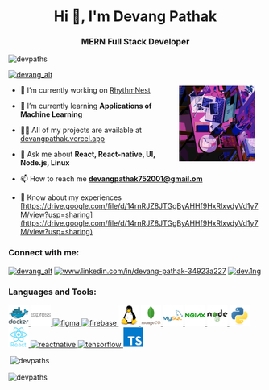 



<h1 align="center">Hi 👋, I'm Devang Pathak</h1>
<h3 align="center">MERN Full Stack Developer</h3>

<p align="left"> <img src="https://komarev.com/ghpvc/?username=devpaths&label=Profile%20views&color=0e75b6&style=flat" alt="devpaths" /> </p>

<p align="left"> <a href="https://twitter.com/devang_alt" target="blank"><img src="https://img.shields.io/twitter/follow/devang_alt?logo=twitter&style=for-the-badge" alt="devang_alt" /></a> </p> 


<div>
  <img 
    src="https://raw.githubusercontent.com/devpaths/devpaths/main/212750996-938b257b-266c-45a7-9af7-655341c0f58b.gif" 
    alt="gif" 
    style="float: right; width: 150px; margin-right: 15px;" 
  />

- 🔭 I’m currently working on [RhythmNest](https://github.com/devpaths/RhythmNest)

- 🌱 I’m currently learning **Applications of Machine Learning**

- 👨‍💻 All of my projects are available at [devangpathak.vercel.app](devangpathak.vercel.app)  

- 💬 Ask me about **React, React-native, UI, Node.js, Linux**

- 📫 How to reach me **devangpathak752001@gmail.om**

- 📄 Know about my experiences [https://drive.google.com/file/d/14rnRJZ8JTGgByAHHf9HxRlxvdyVd1y7M/view?usp=sharing](https://drive.google.com/file/d/14rnRJZ8JTGgByAHHf9HxRlxvdyVd1y7M/view?usp=sharing)
</div>
<h3 align="left">Connect with me:</h3>
<p align="left">
<a href="https://twitter.com/devang_alt" target="blank"><img align="center" src="https://raw.githubusercontent.com/rahuldkjain/github-profile-readme-generator/master/src/images/icons/Social/twitter.svg" alt="devang_alt" height="30" width="40" /></a>
<a href="https://linkedin.com/in/www.linkedin.com/in/devang-pathak-34923a227" target="blank"><img align="center" src="https://raw.githubusercontent.com/rahuldkjain/github-profile-readme-generator/master/src/images/icons/Social/linked-in-alt.svg" alt="www.linkedin.com/in/devang-pathak-34923a227" height="30" width="40" /></a>
<a href="https://instagram.com/dev.1ng" target="blank"><img align="center" src="https://raw.githubusercontent.com/rahuldkjain/github-profile-readme-generator/master/src/images/icons/Social/instagram.svg" alt="dev.1ng" height="30" width="40" /></a>
</p>

<h3 align="left">Languages and Tools:</h3>
<p align="left"> <a href="https://www.docker.com/" target="_blank" rel="noreferrer"> <img src="https://raw.githubusercontent.com/devicons/devicon/master/icons/docker/docker-original-wordmark.svg" alt="docker" width="40" height="40"/> </a> <a href="https://expressjs.com" target="_blank" rel="noreferrer"> <img src="https://raw.githubusercontent.com/devicons/devicon/master/icons/express/express-original-wordmark.svg" alt="express" width="40" height="40"/> </a> <a href="https://www.figma.com/" target="_blank" rel="noreferrer"> <img src="https://www.vectorlogo.zone/logos/figma/figma-icon.svg" alt="figma" width="40" height="40"/> </a> <a href="https://firebase.google.com/" target="_blank" rel="noreferrer"> <img src="https://www.vectorlogo.zone/logos/firebase/firebase-icon.svg" alt="firebase" width="40" height="40"/> </a> <a href="https://www.linux.org/" target="_blank" rel="noreferrer"> <img src="https://raw.githubusercontent.com/devicons/devicon/master/icons/linux/linux-original.svg" alt="linux" width="40" height="40"/> </a> <a href="https://www.mongodb.com/" target="_blank" rel="noreferrer"> <img src="https://raw.githubusercontent.com/devicons/devicon/master/icons/mongodb/mongodb-original-wordmark.svg" alt="mongodb" width="40" height="40"/> </a> <a href="https://www.mysql.com/" target="_blank" rel="noreferrer"> <img src="https://raw.githubusercontent.com/devicons/devicon/master/icons/mysql/mysql-original-wordmark.svg" alt="mysql" width="40" height="40"/> </a> <a href="https://www.nginx.com" target="_blank" rel="noreferrer"> <img src="https://raw.githubusercontent.com/devicons/devicon/master/icons/nginx/nginx-original.svg" alt="nginx" width="40" height="40"/> </a> <a href="https://nodejs.org" target="_blank" rel="noreferrer"> <img src="https://raw.githubusercontent.com/devicons/devicon/master/icons/nodejs/nodejs-original-wordmark.svg" alt="nodejs" width="40" height="40"/> </a> <a href="https://www.python.org" target="_blank" rel="noreferrer"> <img src="https://raw.githubusercontent.com/devicons/devicon/master/icons/python/python-original.svg" alt="python" width="40" height="40"/> </a> <a href="https://reactjs.org/" target="_blank" rel="noreferrer"> <img src="https://raw.githubusercontent.com/devicons/devicon/master/icons/react/react-original-wordmark.svg" alt="react" width="40" height="40"/> </a> <a href="https://reactnative.dev/" target="_blank" rel="noreferrer"> <img src="https://reactnative.dev/img/header_logo.svg" alt="reactnative" width="40" height="40"/> </a> <a href="https://www.tensorflow.org" target="_blank" rel="noreferrer"> <img src="https://www.vectorlogo.zone/logos/tensorflow/tensorflow-icon.svg" alt="tensorflow" width="40" height="40"/> </a> <a href="https://www.typescriptlang.org/" target="_blank" rel="noreferrer"> <img src="https://raw.githubusercontent.com/devicons/devicon/master/icons/typescript/typescript-original.svg" alt="typescript" width="40" height="40"/> </a> </p>

<p>&nbsp;<img align="center" src="https://github-readme-stats.vercel.app/api?username=devpaths&show_icons=true&locale=en" alt="devpaths" /></p>

<p><img align="center" src="https://github-readme-streak-stats.herokuapp.com/?user=devpaths&" alt="devpaths" /></p>

